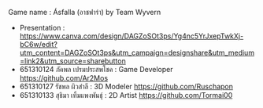 Game name : Ásfalla (อาชฟาร่า) by Team Wyvern
- Presentation : https://www.canva.com/design/DAGZoSOt3ps/Yg4nc5YrJxepTwkXj-bC6w/edit?utm_content=DAGZoSOt3ps&utm_campaign=designshare&utm_medium=link2&utm_source=sharebutton
- 651310124 ภัคพล เปรมประสพโชค : Game Developer https://github.com/Ar2Mos
- 651310127 รัชพล ผิวสำลี : 3D Modeler https://github.com/Ruschapon
- 651310133 สุธิมา เทิ้มแพงพันธ์ุ : 2D Artist https://github.com/Tormai00
